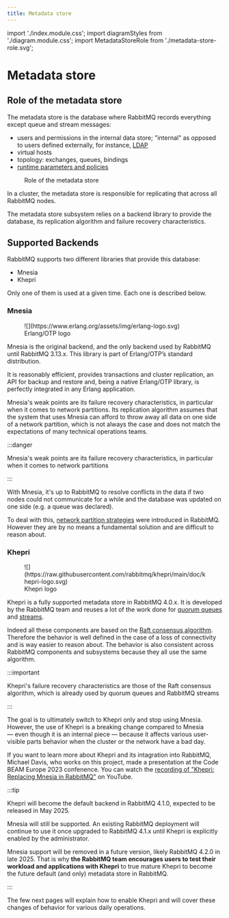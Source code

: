 ```yaml
---
title: Metadata store
---
```


import './index.module.css';
import diagramStyles from './diagram.module.css';
import MetadataStoreRole from './metadata-store-role.svg';

# Metadata store

## Role of the metadata store

The metadata store is the database where RabbitMQ records everything except
queue and stream messages:

 * users and permissions in the internal data store; "internal" as opposed to users defined externally, for
   instance, [LDAP](../ldap/)
 * virtual hosts
 * topology: exchanges, queues, bindings
 * [runtime parameters and policies](../parameters)

<figure className={diagramStyles.diagram}>
<MetadataStoreRole/>
<figcaption>Role of the metadata store</figcaption>
</figure>

In a cluster, the metadata store is responsible for replicating that across
all RabbitMQ nodes.

The metadata store subsystem relies on a backend library to provide the
database, its replication algorithm and failure recovery characteristics.

## Supported Backends

RabbitMQ supports two different libraries that provide this database:

 * Mnesia
 * Khepri

Only one of them is used at a given time. Each one is described below.

### Mnesia

<figure style={{width: "120px", float: "right"}}>
![](https://www.erlang.org/assets/img/erlang-logo.svg)
<figcaption>Erlang/OTP logo</figcaption>
</figure>

Mnesia is the original backend, and the only backend used by RabbitMQ until RabbitMQ 3.13.x.
This library is part of Erlang/OTP’s standard distribution.

It is reasonably efficient, provides transactions and cluster replication, an API for
backup and restore and, being a native Erlang/OTP library, is perfectly
integrated in any Erlang application.

Mnesia's weak points are its failure recovery characteristics, in particular when it comes
to network partitions. Its replication algorithm assumes that the system
that uses Mnesia can afford to throw away all data on one side of a network partition,
which is not always the case and does not match the expectations of
many technical operations teams.

:::danger

Mnesia's weak points are its failure recovery characteristics, in particular when it comes
to network partitions

:::

With Mnesia, it's up to RabbitMQ to resolve conflicts in the data if two nodes could not
communicate for a while and the database was updated on one side (e.g. a queue
was declared).

To deal with this, [network partition strategies](./partitions) were introduced
in RabbitMQ. However they are by no means a fundamental solution and are difficult to reason about.

### Khepri

<figure style={{width: "120px", float: "right"}}>
![](https://raw.githubusercontent.com/rabbitmq/khepri/main/doc/khepri-logo.svg)
<figcaption>Khepri logo</figcaption>
</figure>

Khepri is a fully supported metadata store in RabbitMQ 4.0.x. It is developed by the RabbitMQ
team and reuses a lot of the work done for [quorum queues](./quorum-queues) and
[streams](./streams).

Indeed all these components are based on the [Raft consensus algorithm](https://raft.github.io/).
Therefore the behavior is well defined in the case of a loss of connectivity and is way
easier to reason about. The behavior is also consistent across RabbitMQ
components and subsystems because they all use the same algorithm.

:::important

Khepri's failure recovery characteristics are those of the Raft
consensus algorithm, which is already used by quorum queues and
RabbitMQ streams

:::

The goal is to ultimately switch to Khepri only and stop using Mnesia.
However, the use of Khepri is a breaking change compared to Mnesia —&nbsp;even
though it is an internal piece&nbsp;— because it affects various user-visible
parts behavior when the cluster or the network have a bad day.

If you want to learn more about Khepri and its intagration into RabbitMQ,
Michael Davis, who works on this project, made a presentation at the Code BEAM
Europe 2023 confenence. You can watch the [recording of "Khepri: Replacing
Mnesia in RabbitMQ"](https://www.youtube.com/watch?v=whVqpgvep90) on YouTube.

:::tip

Khepri will become the default backend in RabbitMQ 4.1.0, expected to be
released in May 2025.

Mnesia will still be supported. An existing RabbitMQ deployment will continue
to use it once upgraded to RabbitMQ 4.1.x until Khepri is explicitly enabled
by the administrator.

Mnesia support will be removed in a future version, likely RabbitMQ 4.2.0 in late 2025.
That is why **the RabbitMQ team encourages users to test
their workload and applications with Khepri** to true mature Khepri to become
the future default (and only) metadata store in RabbitMQ.

:::

The few next pages will explain how to enable Khepri and will cover these
changes of behavior for various daily operations.
